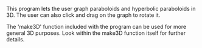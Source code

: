 This program lets the user graph paraboloids and hyperbolic paraboloids in 3D.
The user can also click and drag on the graph to rotate it.

The 'make3D' function included with the program can be used for more general 3D purposes.
Look within the make3D function itself for further details.
